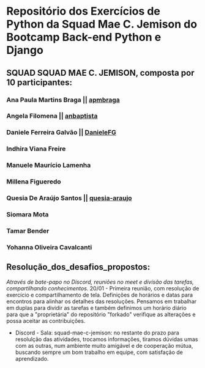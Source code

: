 # Repositório dos Exercícios de Python da Squad Mae C. Jemison do Bootcamp Back-end Python e Django

## SQUAD SQUAD MAE C. JEMISON, composta por 10 participantes:


### Ana Paula Martins Braga || [apmbraga](https://github.com/apmbraga)

### Angela Filomena || [anbaptista](https://github.com/anbaptista/)

### Daniele Ferreira Galvão || [DanieleFG](https://github.com/DanieleFG)

### Indhira Viana Freire

### Manuele Maurício Lamenha

### Millena Figueredo

### Quesia De Araújo Santos || [quesia-araujo](https://github.com/quesia-araujo)

### Siomara Mota

### Tamar Bender

### Yohanna Oliveira Cavalcanti

## Resolução_dos_desafios_propostos:

_Através de bate-papo no Discord, reuniões no meet e divisão das tarefas, compartilhando conhecimentos._
20/01 - Primeira reunião, com resolução de exercício e compartilhamento de tela. Definições de horários e datas para encontros para alinhar os detalhes das resoluções. Pensamos em trabalhar em duplas para dividir as tarefas e também definimos um horário diário para que a "proprietária" do repositório "forkado" verifique as alterações e possa aceitar as contribuições.
- Discord - Sala: squad-mae-c-jemison: no restante do prazo para resolulção das atividades, trocamos informações, tiramos dúvidas umas com as outras, num ambiente muito amigável e de cooperação mútua, buscando sempre um bom trabalho em equipe, com satisfação de aprendizado.